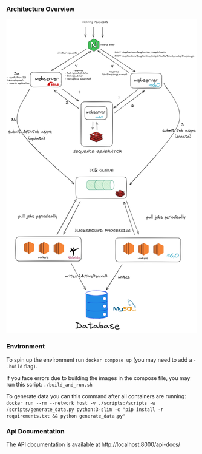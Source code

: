 ### Architecture Overview
![Architecture](./images/chat_system_architecture.png)

### Environment
To spin up the environment run `docker compose up` (you may need to add a `--build` flag).

If you face errors due to building the images in the compose file, you may run this script:
`./build_and_run.sh`

To generate data you can this command after all containers are running:
`docker run --rm --network host -v ./scripts:/scripts -w /scripts/generate_data.py python:3-slim -c "pip install -r requirements.txt && python generate_data.py"`

### Api Documentation
The API documentation is available at http://localhost:8000/api-docs/
